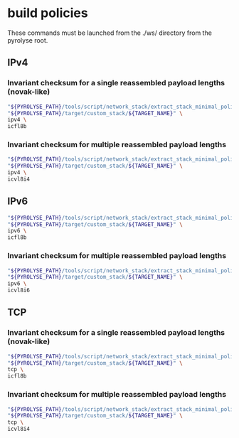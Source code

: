 

# build policies


These commands must be launched from the ./ws/ directory from the pyrolyse root.


## IPv4

### Invariant checksum for a single reassembled payload lengths (novak-like)


```bash
"${PYROLYSE_PATH}/tools/script/network_stack/extract_stack_minimal_policies_scenarii.sh" \
"${PYROLYSE_PATH}/target/custom_stack/${TARGET_NAME}" \
ipv4 \
icfl8b
``` 

### Invariant checksum for multiple reassembled payload lengths 

```bash
"${PYROLYSE_PATH}/tools/script/network_stack/extract_stack_minimal_policies_scenarii.sh" \
"${PYROLYSE_PATH}/target/custom_stack/${TARGET_NAME}" \
ipv4 \
icvl8i4
``` 

## IPv6

```bash
"${PYROLYSE_PATH}/tools/script/network_stack/extract_stack_minimal_policies_scenarii.sh" \
"${PYROLYSE_PATH}/target/custom_stack/${TARGET_NAME}" \
ipv6 \
icfl8b
``` 

### Invariant checksum for multiple reassembled payload lengths 

```bash
"${PYROLYSE_PATH}/tools/script/network_stack/extract_stack_minimal_policies_scenarii.sh" \
"${PYROLYSE_PATH}/target/custom_stack/${TARGET_NAME}" \
ipv6 \
icvl8i6
``` 


## TCP

### Invariant checksum for a single reassembled payload lengths (novak-like)

```bash
"${PYROLYSE_PATH}/tools/script/network_stack/extract_stack_minimal_policies_scenarii.sh" \
"${PYROLYSE_PATH}/target/custom_stack/${TARGET_NAME}" \
tcp \
icfl8b
```

### Invariant checksum for multiple reassembled payload lengths 

```bash
"${PYROLYSE_PATH}/tools/script/network_stack/extract_stack_minimal_policies_scenarii.sh" \
"${PYROLYSE_PATH}/target/custom_stack/${TARGET_NAME}" \
tcp \
icvl8i4
```